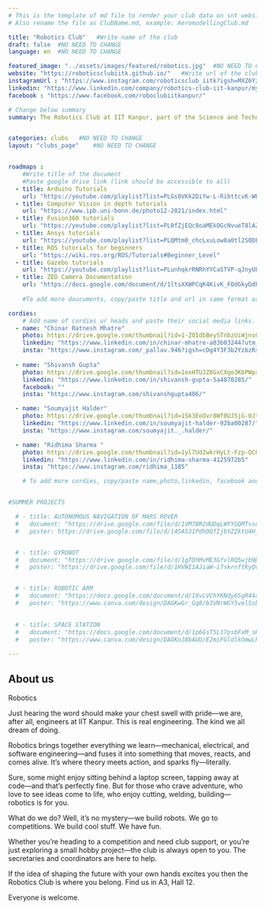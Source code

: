 ```yaml
---
# This is the template of md file to render your club data on snt website. The below example is of Aeromodelling Club, please modify the data according to your clunb.
# Also rename the file as ClubName.md, example: AeromodellingClub.md

title: "Robotics Club"   #Write name of the club
draft: false  #NO NEED TO CHANGE
language: en  #NO NEED TO CHANGE

featured_image: "../assets/images/featured/robotics.jpg"  #NO NEED TO CHANGE
website: "https://roboticsclubiitk.github.io/"   #Write url of the club
instagramUrl : "https://www.instagram.com/roboticsclub_iitk?igsh=MXZ6YzJ1aDNmM3Q1eA=="
linkedin: "https://www.linkedin.com/company/robotics-club-iit-kanpur/mycompany/"
facebook : "https://www.facebook.com/roboclubiitkanpur/"

# Change below summary
summary: The Robotics Club at IIT Kanpur, part of the Science and Technology Council, is a diverse group of students passionate about robotics. They work on projects that involve designing, building, and programming robots for academic research, competitions, and personal interest. The club covers various technical aspects of robotics, including mechanical design, electronics, and coding. They provide workshops, tutorials, and one-on-one mentorship, offering access to tools, components, and a workspace. Whether you're a beginner or experienced, the club supports your journey into the technical world of robotics, helping you create robots like R2D2, Transformers, or WALL-E.


categories: clubs   #NO NEED TO CHANGE
layout: "clubs_page"    #NO NEED TO CHANGE


roadmaps :
    #Write title of the document
    #Paste google drive link (link should be accessible to all)
  - title: Arduino Tutorials
    url: "https://youtube.com/playlist?list=PLGs0VKk2DiYw-L-RibttcvK-WBZm8WLEP&si=-CZ4nTJGHL1FQZah"
  - title: Computer Vision in depth tutorials
    url: "https://www.ipb.uni-bonn.de/photo12-2021/index.html"
  - title: Fusion360 tutorials
    url: "https://youtube.com/playlist?list=PL0fZjEQc8oaMEkOGcNvueT8lAZvcoKuie&si=2o-hclchf4CkF7a-"
  - title: Ansys tutorials
    url: "https://youtube.com/playlist?list=PLQMtm0_chcLxuLow8a0tl2S0DLGh5q1oP&si=xNc44SAPCMR0jCZl"
  - title: ROS tutorials for beginners
    url: "https://wiki.ros.org/ROS/Tutorials#Beginner_Level"
  - title: Gazebo tutorials
    url: "https://youtube.com/playlist?list=PLunhqkrRNRhYYCaSTVP-qJnyUPkTxJnBt&si=uHv4wzjOjNhTggn7"
  - title: ZED Camera Documentation
    url: "https://docs.google.com/document/d/1ltsXXWPCqK4KivK_FOdGkyDdPGizvzpGdM3TvfXbEbY/edit?usp=sharing"
 
    #To add more doucuments, copy/paste title and url in same format as above.

cordies:
    # Add name of cordies or heads and paste their social media links.
  - name: "Chinar Ratnesh Mhatre"
    photo: https://drive.google.com/thumbnail?id=1-ZOIdbBeySTnbzUiWjnsQdcFr_3ixNd8&sz=w1000
    linkedin: "https://www.linkedin.com/in/chinar-mhatre-a03b03244?utm_source=share&utm_campaign=share_via&utm_content=profile&utm_medium=android_app"
    insta: "https://www.instagram.com/_pallav.946?igsh=cDg4Y3F3b2YzbzRs"
    
  - name: "Shivansh Gupta"
    photo: https://drive.google.com/thumbnail?id=1oxHTUJZ8GxCXqo3K6PWpxKouFsOtCShH&sz=w1000
    linkedin: "https://www.linkedin.com/in/shivansh-gupta-5a4870285/"
    facebook: ""
    insta: "https://www.instagram.com/shivanshgupta406/"

  - name: "Soumyajit Halder"
    photo: https://drive.google.com/thumbnail?id=1Sk3EoOvr8Wf0UJSjG-0Jtc_trTGSNTpf&sz=w1000
    linkedin: "https://www.linkedin.com/in/soumyajit-halder-92ba00287/"
    insta: "https://www.instagram.com/soumyajit._.halder/"

  - name: "Ridhima Sharma "
    photo: https://drive.google.com/thumbnail?id=1yl7Ud2wkrHyLt-Fzp-QCOkQgU8ihw-d2&sz=w1000
    linkedin: "https://www.linkedin.com/in/ridhima-sharma-4125972b5"
    insta: "https://www.instagram.com/ridhima_1185"

    # To add more cordies, copy/paste name,photo,linkedin, facebook and insta in same format as above.


#SUMMER PROJECTS

  # - title: AUTONOMOUS NAVIGATION OF MARS ROVER
  #   document: "https://drive.google.com/file/d/1VM7BR2dUDqLWYYGQMTvsqam3UaQ6X5WC/view?usp=sharing"
  #   poster: https://drive.google.com/file/d/145A531PdhDQfIjbYZZktU4HjHnaevW-X/view?usp=sharing 


  # - title: GYROBOT
  #   document: "https://drive.google.com/file/d/1gTDhMvME3GfvlRQ5wjb9DC9e_PhoehI-/view?usp=sharing" 
  #   poster: "https://drive.google.com/file/d/1HVWI1AJiaW-i7skrnftKyQvqO8A2FY5h/view?usp=sharing"


  # - title: ROBOTIC ARM
  #   document: "https://docs.google.com/document/d/1XvLVChYKNdy65gR44aHkr_9f-7MKfu8vbDSo35SZKZM/edit?usp=sharing"
  #   poster: "https://www.canva.com/design/DAGKwGr_Gq8/b3VNrWGY5velSsb_8B-MwA/edit?utm_content=DAGKwGr_Gq8&utm_campaign=designshare&utm_medium=link2&utm_source=sharebutton"

  
  # - title: SPACE STATION
  #   document: "https://docs.google.com/document/d/1p6GsT5L17psbFxM_sK7J_0LnnAgtIvb-TAKlWKWZ6kg/edit#heading=h.hffsia6vdtj5"
  #   poster: "https://www.canva.com/design/DAGKoJ8bAUU/E2miFGldlkOmwLkrKkhd7Q/edit?utm_content=DAGKoJ8bAUU&utm_campaign=designshare&utm_medium=link2&utm_source=sharebutton"
    
---
```


<!-- Write about us section -->
## About us
Robotics

Just hearing the word should make your chest swell with pride—we are, after all, engineers at IIT Kanpur. This is real engineering. The kind we all dream of doing.

Robotics brings together everything we learn—mechanical, electrical, and software engineering—and fuses it into something that moves, reacts, and comes alive. It’s where theory meets action, and sparks fly—literally.

Sure, some might enjoy sitting behind a laptop screen, tapping away at code—and that’s perfectly fine. But for those who crave adventure, who love to see ideas come to life, who enjoy cutting, welding, building—robotics is for you.

What do we do? Well, it’s no mystery—we build robots.
We go to competitions. We build cool stuff. We have fun.

Whether you’re heading to a competition and need club support, or you’re just exploring a small hobby project—the club is always open to you. The secretaries and coordinators are here to help.

If the idea of shaping the future with your own hands excites you then the Robotics Club is where you belong. Find us in A3, Hall 12.

Everyone is welcome.